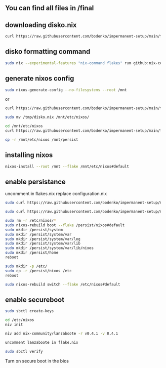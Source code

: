 ## You can find all files in /final

## downloading disko.nix
```bash
curl https://raw.githubusercontent.com/bodenko/impermanent-setup/main/final/disko.nix -o /tmp/disko.nix
```
## disko formatting command
```bash
sudo nix --experimental-features "nix-command flakes" run github:nix-community/disko -- --mode disko /tmp/disko.nix --arg device '"/dev/nvme0n1"'
```
## generate nixos config
```bash
sudo nixos-generate-config --no-filesystems --root /mnt
```
or
```bash
curl https://raw.githubusercontent.com/bodenko/impermanent-setup/main/final/configuration-inital.nix -o configuration.nix
```
```bash
sudo mv /tmp/disko.nix /mnt/etc/nixos/
```
```bash
cd /mnt/etc/nixos
curl https://raw.githubusercontent.com/bodenko/impermanent-setup/main/final/flake.nix -o flake.nix
```
```bash
cp -r /mnt/etc/nixos /mnt/persist
```
## installing nixos
```bash
nixos-install --root /mnt --flake /mnt/etc/nixos#default
```
## enable persistance
uncomment in flakes.nix
replace configuration.nix
```bash
sudo curl https://raw.githubusercontent.com/bodenko/impermanent-setup/main/final/configuration.nix -o configuration.nix
```
```bash
sudo curl https://raw.githubusercontent.com/bodenko/impermanent-setup/main/final/home.nix -o home.nix
```

```bash
sudo rm -r /etc/nixos/*
sudo nixos-rebuild boot --flake /persist/nixos#default
sudo mkdir /persist/system
sudo mkdir /persist/system/var
sudo mkdir /persist/system/var/log
sudo mkdir /persist/system/var/lib
sudo mkdir /persist/system/var/lib/nixos
sudo mkdir /persist/home
reboot
```

```bash
sudo mkdir -p /etc/
sudo cp -r /persist/nixos /etc
reboot
```

```bash
sudo nixos-rebuild switch --flake /etc/nixos#default
```

## enable secureboot
```bash
sudo sbctl create-keys
```
```bash
cd /etc/nixos
niv init 
```

```bash
niv add nix-community/lanzaboote -r v0.4.1 -v 0.4.1
```

```bash
uncomment lanzaboote in flake.nix
```

```bash
sudo sbctl verify
```
Turn on secure boot in the bios
